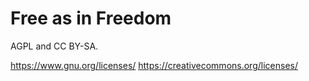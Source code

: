 # Free as in Freedom

AGPL and CC BY-SA.


https://www.gnu.org/licenses/
https://creativecommons.org/licenses/
